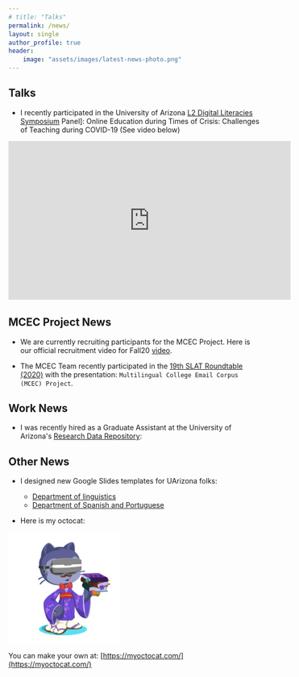 ```yaml
---
# title: "Talks"
permalink: /news/
layout: single
author_profile: true
header:
    image: "assets/images/latest-news-photo.png"
---
```

[]() <!-- Quick hack to avoid title doubbling after title omission in header -->

## Talks

* I recently participated in the University of Arizona [L2 Digital Literacies Symposium](https://l2dl.arizona.edu/l2dl-2020-virtuals/) Panel]: Online Education during Times of Crisis: Challenges of Teaching during COVID-19 (See video below)

<iframe width="560" height="315" src="https://www.youtube.com/embed/ALHwoH_kl6s?start=1696" frameborder="0" allow="accelerometer; autoplay; clipboard-write; encrypted-media; gyroscope; picture-in-picture" allowfullscreen></iframe>

## MCEC Project News

* We are currently recruiting participants for the MCEC Project. Here is our official recruitment video for Fall20 [video](https://youtu.be/dlEBFWWBa-s).

* The MCEC Team recently participated in the [19th SLAT Roundtable (2020)](https://drive.google.com/file/d/1YSdjSG_MaH-GGvrqvXm4zI2gGb_yHfND/view) with the presentation: `Multilingual College Email Corpus (MCEC) Project`.

## Work News

* I was recently hired as a Graduate Assistant at the University of Arizona's [Research Data Repository](https://data.library.arizona.edu/redata):

## Other News

* I designed new Google Slides templates for UArizona folks:
    * [Department of linguistics](https://docs.google.com/presentation/d/1f6Cz6WzTyCxLlB48r4Ye_iqaTVLJ8ZwUOTNYpd2n4aE/edit#slide=id.g9c5bd022f8_0_10)
    * [Department of Spanish and Portuguese](https://docs.google.com/presentation/d/1CvVmYl2p7Xifx_HUxN3Xb6cdWQR4gZvabSxFp7p6VBI/edit#slide=id.g9c5bd021af_0_483)

* Here is my octocat:

<img src="/assets/images/octocat-DR.png" width="220" height="220">

You can make your own at: [https://myoctocat.com/](https://myoctocat.com/)